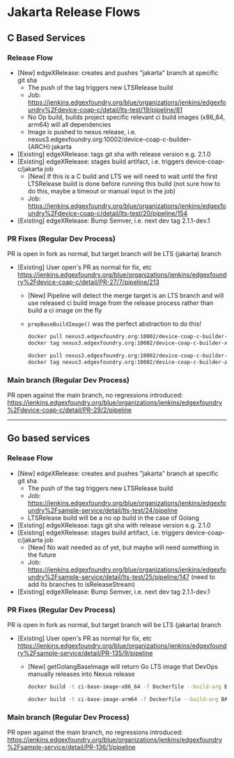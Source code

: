 # Jakarta Release Flows

## C Based Services

### Release Flow

- [New] edgeXRelease: creates and pushes "jakarta" branch at specific git sha
  - The push of the tag triggers new LTSRelease build
  - Job: <https://jenkins.edgexfoundry.org/blue/organizations/jenkins/edgexfoundry%2Fdevice-coap-c/detail/lts-test/19/pipeline/81>
  - No Op build, builds project specific relevant ci build images (x86_64, arm64) will all dependencies
  - Image is pushed to nexus release, i.e. nexus3.edgexfoundry.org:10002/device-coap-c-builder-{ARCH}:jakarta
- [Existing] edgeXRelease: tags git sha with release version e.g. 2.1.0
- [Existing] edgeXRelease: stages build artifact, i.e. triggers device-coap-c/jakarta job
  - [New] If this is a C build and LTS we will need to wait until the first LTSRelease build is done before running this build (not sure how to do this, maybe a timeout or manual input in the job)
  - Job: <https://jenkins.edgexfoundry.org/blue/organizations/jenkins/edgexfoundry%2Fdevice-coap-c/detail/lts-test/20/pipeline/154>
- [Existing] edgeXRelease: Bump Semver, i.e. next dev tag 2.1.1-dev.1

### PR Fixes (Regular Dev Process)

PR is open in fork as normal, but target branch will be LTS (jakarta) branch

- [Existing] User open's PR as normal for fix, etc <https://jenkins.edgexfoundry.org/blue/organizations/jenkins/edgexfoundry%2Fdevice-coap-c/detail/PR-27/7/pipeline/213>
  - [New] Pipeline will detect the merge target is an LTS branch and will use released ci build image from the release process rather than build a ci image on the fly
  - `prepBaseBuildImage()` was the perfect abstraction to do this!

    ```bash
    docker pull nexus3.edgexfoundry.org:10002/device-coap-c-builder-x86_64:lts-test
    docker tag nexus3.edgexfoundry.org:10002/device-coap-c-builder-x86_64:lts-test ci-base-image-x86_64
    ```

    ```bash
    docker pull nexus3.edgexfoundry.org:10002/device-coap-c-builder-arm64:lts-test
    docker tag nexus3.edgexfoundry.org:10002/device-coap-c-builder-arm64:lts-test ci-base-image-arm64
    ```

### Main branch (Regular Dev Process)

PR open against the main branch, no regressions introduced: <https://jenkins.edgexfoundry.org/blue/organizations/jenkins/edgexfoundry%2Fdevice-coap-c/detail/PR-29/2/pipeline>

---

## Go based services

### Release Flow

- [New] edgeXRelease: creates and pushes "jakarta" branch at specific git sha
  - The push of the tag triggers new LTSRelease build
  - Job: <https://jenkins.edgexfoundry.org/blue/organizations/jenkins/edgexfoundry%2Fsample-service/detail/lts-test/24/pipeline>
  - LTSRelease build will be a no op build in the case of Golang
- [Existing] edgeXRelease: tags git sha with release version e.g. 2.1.0
- [Existing] edgeXRelease: stages build artifact, i.e. triggers device-coap-c/jakarta job
  - [New] No wait needed as of yet, but maybe will need something in the future
  - Job: <https://jenkins.edgexfoundry.org/blue/organizations/jenkins/edgexfoundry%2Fsample-service/detail/lts-test/25/pipeline/147> (need to add lts branches to isReleaseStream)
- [Existing] edgeXRelease: Bump Semver, i.e. next dev tag 2.1.1-dev.1

### PR Fixes (Regular Dev Process)

PR is open in fork as normal, but target branch will be LTS (jakarta) branch

- [Existing] User open's PR as normal for fix, etc <https://jenkins.edgexfoundry.org/blue/organizations/jenkins/edgexfoundry%2Fsample-service/detail/PR-135/9/pipeline>
  - [New] getGolangBaseImage will return Go LTS image that DevOps manually releases into Nexus release

    ```bash
    docker build -t ci-base-image-x86_64 -f Dockerfile --build-arg BASE=nexus3.edgexfoundry.org:10002/edgex-devops/edgex-golang-base:1.16-alpine-lts --build-arg 'MAKE=echo noop' --target=builder .
    ```

    ```bash
    docker build -t ci-base-image-arm64 -f Dockerfile --build-arg BASE=nexus3.edgexfoundry.org:10002/edgex-devops/edgex-golang-base-arm64:1.16-alpine-lts --build-arg MAKE="echo noop" --target=builder .
    ```

### Main branch (Regular Dev Process)

PR open against the main branch, no regressions introduced: <https://jenkins.edgexfoundry.org/blue/organizations/jenkins/edgexfoundry%2Fsample-service/detail/PR-136/1/pipeline>